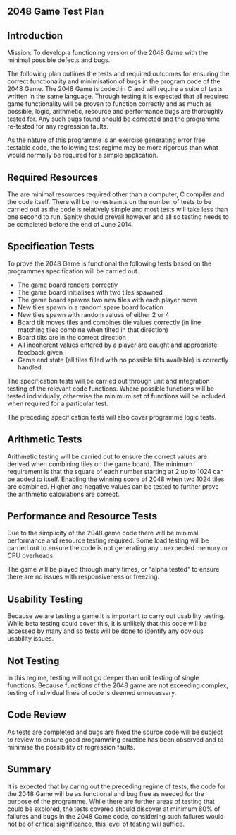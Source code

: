 2048 Game Test Plan
-----------------------

Introduction
-------------

Mission: To develop a functioning version of the 2048 Game with the minimal possible defects and bugs. 

The following plan outlines the tests and required outcomes for ensuring the correct functionality and minimisation of bugs in the program code of the 2048 Game. The 2048 Game is coded in C and will require a suite of tests written in the same language. Through testing it is expected that all required game functionality will be proven to function correctly and as much as possible, logic, arithmetic, resource and performance bugs are thoroughly tested for. Any such bugs found should be corrected and the programme re-tested for any regression faults. 

As the nature of this programme is an exercise generating error free testable code, the following test regime may be more rigorous than what would normally be required for a simple application.

Required Resources
---------------------

The are minimal resources required other than a computer, C compiler and the code itself. There will be no restraints on the number of tests to be carried out as the code is relatively simple and most tests will take less than one second to run. Sanity should prevail however and all so testing needs to be completed before the end of June 2014.

Specification Tests
---------------------

To prove the 2048 Game is functional the following tests based on the programmes specification will be carried out. 

 - The game board renders correctly 
 - The game board initialises with two tiles spawned
 - The game board spawns two new tiles with each player move
 - New tiles spawn in a random spare board location 
 - New tiles spawn with random values of either 2 or 4
 - Board tilt moves tiles and combines tile values correctly (in line matching tiles combine when tilted in that direction)
 - Board tilts are in the correct direction
 - All incoherent values entered by a player are caught and appropriate feedback given
 - Game end state (all tiles filled with no possible tilts available) is correctly handled
 
The specification tests will be carried out through unit and integration testing of the relevant code functions. Where possible functions will be tested individually, otherwise the minimum set of functions will be included when required for a particular test. 
 
The preceding specification tests will also cover programme logic tests.

Arithmetic Tests
------------------
 
Arithmetic testing will be carried out to ensure the correct values are derived when combining tiles on the game board. The minimum requirement is that the square of each number starting at 2 up to 1024 can be added to itself. Enabling the winning score of 2048 when two 1024 tiles are combined. Higher and negative values can be tested to further prove the arithmetic calculations are correct. 
 
Performance and Resource Tests
-----------------------------------
 
Due to the simplicity of the 2048 game code there will be minimal performance and resource testing required. Some load testing will be carried out to ensure the code is not generating any unexpected memory or CPU overheads. 
 
The game will be played through many times, or "alpha tested" to ensure there are no issues with responsiveness or freezing. 
 
Usability Testing
-----------------
 
Because we are testing a game it is important to carry out usability testing. While beta testing could cover this, it is unlikely that this code will be accessed by many and so tests will be done to identify any obvious usability issues. 

Not Testing
------------

In this regime, testing will not go deeper than unit testing of single functions. Because functions of the 2048 game are not exceeding complex, testing of individual lines of code is deemed unnecessary.

Code Review
--------------

As tests are completed and bugs are fixed the source code will be subject to review to ensure good programming practice has been observed and to minimise the possibility of regression faults.  

Summary
----------
It is expected that by caring out the preceding regime of tests, the code for the 2048 Game will be as functional and bug free as needed for the purpose of the programme. While there are further areas of testing that could be explored, the tests covered should discover at minimum 80% of failures and bugs in the 2048 Game code, considering such failures would not be of critical significance, this level of testing will suffice. 

